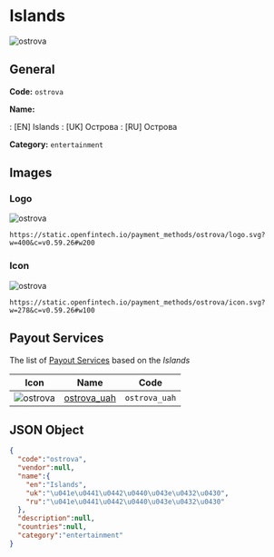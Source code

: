 
# Islands 
![ostrova](https://static.openfintech.io/payment_methods/ostrova/logo.svg?w=400&c=v0.59.26#w200)  

## General 
**Code:** `ostrova` 
 
**Name:** 
 
:	[EN] Islands 
:	[UK] Острова 
:	[RU] Острова 
 
**Category:** `entertainment` 
 

## Images 

### Logo 
![ostrova](https://static.openfintech.io/payment_methods/ostrova/logo.svg?w=400&c=v0.59.26#w200)  

```
https://static.openfintech.io/payment_methods/ostrova/logo.svg?w=400&c=v0.59.26#w200
```  

### Icon 
![ostrova](https://static.openfintech.io/payment_methods/ostrova/icon.svg?w=278&c=v0.59.26#w100)  

```
https://static.openfintech.io/payment_methods/ostrova/icon.svg?w=278&c=v0.59.26#w100
```  

## Payout Services 
 
The list of [Payout Services](/payout-services/) based on the _Islands_ 

|Icon|Name|Code| 
|:---:|:---:|:---:| 
|![ostrova](https://static.openfintech.io/payout_methods/ostrova/icon.svg?w=278&c=v0.59.26#w40) |[ostrova_uah](/payout-services/ostrova_uah/)|`ostrova_uah`| 
 

## JSON Object 

```json
{
  "code":"ostrova",
  "vendor":null,
  "name":{
    "en":"Islands",
    "uk":"\u041e\u0441\u0442\u0440\u043e\u0432\u0430",
    "ru":"\u041e\u0441\u0442\u0440\u043e\u0432\u0430"
  },
  "description":null,
  "countries":null,
  "category":"entertainment"
}
```  
